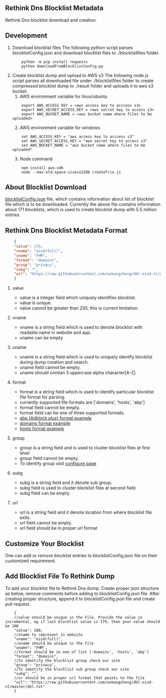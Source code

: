 ## Rethink Dns Blocklist Metadata
Rethink Dns blocklist download and creation.

## Development
1. Download blocklist files
    The following python script parses blocklistConfig.json and download blocklist files to ./blocklistfiles folder.
    ```
        python -m pip install requests
        python downloadFromBlocklistConfig.py
    ```
2. Create blocklist dump and upload to AWS s3
    The following node js script parses all downloaded file under ./blocklistfiles folder to create compressed blocklist dump to ./result folder and uploads it to aws s3 bucket.
    1. AWS environment variable for linux/ubuntu
    ```
        export AWS_ACCESS_KEY = <aws access key to acccess s3>
        export AWS_SECRET_ACCESS_KEY = <aws secret key to access s3>
        export AWS_BUCKET_NAME = <aws bucket name where files to be uploaded>
    ```
    2. AWS environment variable for windows
    ```
        set AWS_ACCESS_KEY = "aws access key to acccess s3"
        set AWS_SECRET_ACCESS_KEY = "aws secret key to access s3"
        set AWS_BUCKET_NAME = "aws bucket name where files to be uploaded"
    ```
    3. Node command
    ```
        npm install aws-sdk
        node --max-old-space-size=12288 createTrie.js
    ```

## About Blocklist Download
[blocklistConfig.json](https://github.com/serverless-dns/rethink-blocklist-metadata/blob/main/blocklistConfig.json) file, which contains information about list of blocklist file which is to be downloaded.
Currently the above file contains information about 171 blocklists, which is used to create blocklist dump with 5.5 million entries.

## Rethink Dns Blocklist Metadata Format
```json
    {    
    "value": 170,
    "vname": "oisd(full)",
    "uname": "FHM",
    "format": "domains",
    "group": "privacy",
    "subg": "",
    "url": "https://raw.githubusercontent.com/ookangzheng/dbl-oisd-nl/master/dbl.txt"
    }
```
1. value
    * value is a integer field which uniquely identifies blocklist.
    * value is unique.
    * value cannot be greater than 255, this is current limitation.
2. vname
    * vname is a string field which is used to denote blocklist with readable name in website and app.
    * vname can be empty
3. uname
    * uname is a string field which is used to uniquely identify blocklist during dump creation and search.
    * uname field cannot be empty.
    * uname should contian 3 uppercase alpha character[A-Z].

4. format
    * format is a string field which is used to identify particular blocklist file format for parsing.
    * currently supported file formats are ['domains', 'hosts', 'abp']
    * format field cannot be empty.
    * format field can be one of three supported formats.
    * [abp (Adblock plus) format example](https://stanev.org/abp/adblock_bg.txt)
    * [domains format example](https://raw.githubusercontent.com/Spam404/lists/master/main-blacklist.txt)
    * [hosts format example](https://raw.githubusercontent.com/Sinfonietta/hostfiles/master/gambling-hosts)

5. group
    * group is a string field and is used to cluster blocklist files at first level.
    * group field cannot be empty.
    * To identify group visit [configure page](https://rethinkdns.com/configure)

6. subg
    * subg is a string field and it denote sub group.
    * subg field is used to cluster blocklist files at second field.
    * subg field can be empty.

7. url
    * url is a string field and it denote location from where blocklist file exits.
    * url field cannot be empty.
    * url field should be in proper url format

## Customize Your Blocklist
One can add or remove blocklist entries to blocklistConfig.json file on their customized requirement.

## Add Blocklist File To Rethink Dump
To add your blocklist file to Rethink Dns dump.
Create proper json structure as below, remove comments before adding to blocklistConfig.json file.
After creating proper structure, append it to blocklistConfig.json file and create pull request.
```
    {
    //value should be unique in the File. Provide the value in incremental, eg if last blocklist value is 179, then your value should be 180
    "value": 180,
    //vname to represent in website
    "vname": "oisd(full)",
    //uname should be unique in the File
    "uname": "FHM", 
    //format should be in one of list ['domains', 'hosts', 'abp']
    "format": "domains",
    //to identify the blocklist group check our site
    "group": "privacy",
    //To identify the blocklist sub group check our site
    "subg": "",
    //ur should be in proper url format that points to the file
    "url": "https://raw.githubusercontent.com/ookangzheng/dbl-oisd-nl/master/dbl.txt"
    }
```
    

